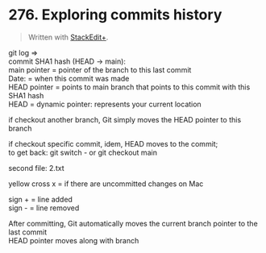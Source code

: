 # 276. Exploring commits history


> Written with [StackEdit+](https://stackedit.net/).


git log ⇒  
commit SHA1 hash (HEAD → main):  
main pointer = pointer of the branch to  this last commit  
Date: = when this commit was made  
HEAD pointer = points to main branch that points to this commit with this SHA1 hash  
HEAD = dynamic pointer: represents your current location

if checkout another branch, Git simply moves the HEAD pointer to this branch

if checkout specific commit, idem, HEAD moves to the commit;  
to get back: git switch - or git checkout main

second file: 2.txt

yellow cross x = if there are uncommitted changes on Mac

sign + = line added  
sign - = line removed

After committing, Git automatically moves the current branch pointer to the last commit  
HEAD pointer moves along with branch



















<!--stackedit_data:
eyJoaXN0b3J5IjpbMTAxNjQxNDE4NCwtMjExMjMxMjU4Miw2Mz
g0ODc0MjQsLTE2NDIzNDA4NjAsMTUwMDAwNDU3OSwtNzMwNjk2
NzEyXX0=
-->